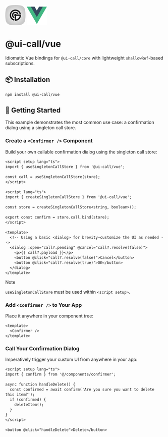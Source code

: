 ![@ui-call's Logo](../../docs/@ui-call.svg) ![Vue's Logo](./docs/vue.svg)

# @ui-call/vue

Idiomatic Vue bindings for `@ui-call/core` with lightweight `shallowRef`-based subscriptions.

## 📦 Installation

```bash
npm install @ui-call/vue
```

## 🚀 Getting Started

This example demonstrates the most common use case: a confirmation dialog using a singleton call store.

### Create a `<Confirmer />` Component

Build your own callable confirmation dialog using the singleton call store:

```vue
<script setup lang="ts">
import { useSingletonCallStore } from '@ui-call/vue';

const call = useSingletonCallStore(store);
</script>

<script lang="ts">
import { createSingletonCallStore } from '@ui-call/vue';

const store = createSingletonCallStore<string, boolean>();

export const confirm = store.call.bind(store);
</script>

<template>
  <!-- Using a basic <dialog> for brevity—customize the UI as needed -->
  <dialog :open="call?.pending" @cancel="call?.resolve(false)">
    <p>{{ call?.payload }}</p>
    <button @click="call?.resolve(false)">Cancel</button>
    <button @click="call?.resolve(true)">OK</button>
  </dialog>
</template>
```

> [!NOTE]
> `useSingletonCallStore` must be used within `<script setup>`.

### Add `<Confirmer />` to Your App

Place it anywhere in your component tree:

```vue
<template>
  <Confirmer />
</template>
```

### Call Your Confirmation Dialog

Imperatively trigger your custom UI from anywhere in your app:

```vue
<script setup lang="ts">
import { confirm } from '@/components/confirmer';

async function handleDelete() {
  const confirmed = await confirm('Are you sure you want to delete this item?');
  if (confirmed) {
    deleteItem();
  }
}
</script>

<button @click="handleDelete">Delete</button>
```
